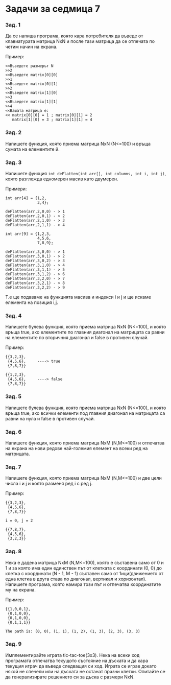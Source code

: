 # Задачи за седмица 7

### Зад. 1

Да се напиша програма, която кара потребителя да въведе от клавиатурата матрица NxN и после тази матрица да се отпечата по четим начин на екрана.

Пример:

	<<Въведете размерът N
	>>2
	<<Въведете matrix[0][0]
	>>1
	<<Въведете matrix[0][1]
	>>2
	<<Въведете matrix[1][0]
	>>3
	<<Въведете matrix[1][1]
	>>4
	<<Вашата матрица е:
	<< matrix[0][0] = 1 ; matrix[0][1] = 2
	   matrix[1][0] = 3 ; matrix[1][1] = 4


### Зад. 2

Напишете функция, която приема матрица NхN (N<=100) и връща сумата на елементите й.

### Зад. 3

Напишете функция `int deFlatten(int arr[], int columns, int i, int j)`, която разглежда едномерен масив като двумерен.

Примери:

```
int arr[4] = {1,2,
			  3,4};

deFlatten(arr,2,0,0) - > 1
deFlatten(arr,2,0,1) - > 2
deFlatten(arr,2,1,0) - > 3
deFlatten(arr,2,1,1) - > 4	

int arr[9] = {1,2,3,
			  4,5,6,
			  7,8,9};

deFlatten(arr,3,0,0) - > 1	
deFlatten(arr,3,0,1) - > 2	
deFlatten(arr,3,0,2) - > 3	
deFlatten(arr,3,1,0) - > 4	
deFlatten(arr,3,1,1) - > 5	
deFlatten(arr,3,1,2) - > 6	
deFlatten(arr,3,2,0) - > 7	
deFlatten(arr,3,2,1) - > 8	
deFlatten(arr,3,2,2) - > 9
```
Т.е ще подаваме на функцията масива и индекси i и j и ще искаме елемента на позиция i,j.

### Зад. 4

Напишете булева функция, която приема матрица NxN (N<=100), и която връща true, ако елементите по главния диагонал на матрицата са равни на елементите по вторичния диагонал и false в противен случай.

Пример:

```
{{3,2,3},
 {4,5,6},     ----> true
 {7,8,7}}

{{1,2,3},
 {4,5,6},     ----> false
 {7,8,7}}
```

### Зад. 5

Напишете булева функция, която приема матрица NxN (N<=100), и която връща true, ако всички елементи под главния диагонал на матрицата са равни на нула и false в противен случай.

### Зад. 6

Напишете функция, която приема матрица NxМ (N,М<=100) и отпечатва на екрана на нови редове най-големия елемент на всеки ред на матрицата.

### Зад. 7

Напишете функция, която приема матрица NxМ (N,М<=100) и две цели числа i и j и която разменя ред i с ред j.


Пример:

```
{{3,2,3},
 {4,5,6},     
 {7,8,7}}

i = 0, j = 2

{{7,8,7},
 {4,5,6},
 {3,2,3}}
```

### Зад. 8

Нека е дадена матрица NxМ (N,М<=100), която е съставена само от 0 и 1 и за която има един единствен път от клетката с координати (0, 0) до клетка с координати (N - 1, M - 1) съставен само от 1ици(движението от една клетка в друга става по диагонал, вертикал и хоризонтал). Напишете програма, която намира този път и отпечатва координатите му на екрана.


Пример:

```
{{1,0,0,1},
 {0,1,0,0},     
 {0,1,0,0},
 {0,1,1,1}}

The path is: (0, 0), (1, 1), (1, 2), (1, 3), (2, 3), (3, 3)
```

### Зад. 9

Имплементирайте играта tic-tac-toe(3х3). Нека на всеки ход програмата отпечатва текущото състояние на дъската и да кара текущия играч да въведе следващия си ход. Играта се играе докато някой не спечели или на дъската не останат празни клетки. Опитайте се да генерализирате решението си за дъска с размери NxN.